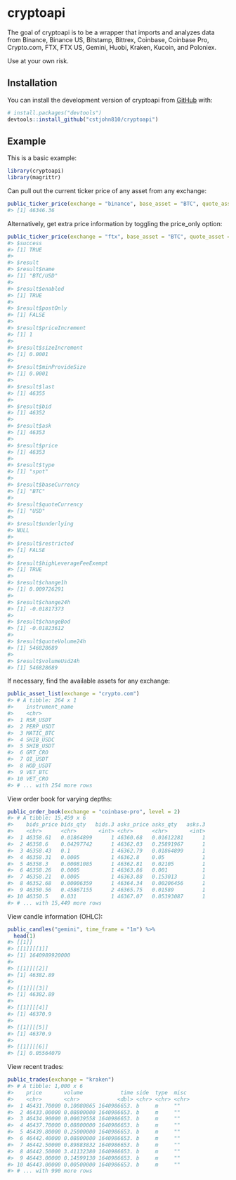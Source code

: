 
<!-- README.md is generated from README.Rmd. Please edit that file -->

# cryptoapi

<!-- badges: start -->
<!-- badges: end -->

The goal of cryptoapi is to be a wrapper that imports and analyzes data
from Binance, Binance US, Bitstamp, Bittrex, Coinbase, Coinbase Pro,
Crypto.com, FTX, FTX US, Gemini, Huobi, Kraken, Kucoin, and Poloniex.

Use at your own risk.

## Installation

You can install the development version of cryptoapi from
[GitHub](https://github.com/) with:

``` r
# install.packages("devtools")
devtools::install_github("cstjohn810/cryptoapi")
```

## Example

This is a basic example:

``` r
library(cryptoapi)
library(magrittr)
```

Can pull out the current ticker price of any asset from any exchange:

``` r
public_ticker_price(exchange = "binance", base_asset = "BTC", quote_asset = "USD")
#> [1] 46346.36
```

Alternatively, get extra price information by toggling the price\_only
option:

``` r
public_ticker_price(exchange = "ftx", base_asset = "BTC", quote_asset = "USD", price_only = FALSE)
#> $success
#> [1] TRUE
#> 
#> $result
#> $result$name
#> [1] "BTC/USD"
#> 
#> $result$enabled
#> [1] TRUE
#> 
#> $result$postOnly
#> [1] FALSE
#> 
#> $result$priceIncrement
#> [1] 1
#> 
#> $result$sizeIncrement
#> [1] 0.0001
#> 
#> $result$minProvideSize
#> [1] 0.0001
#> 
#> $result$last
#> [1] 46355
#> 
#> $result$bid
#> [1] 46352
#> 
#> $result$ask
#> [1] 46353
#> 
#> $result$price
#> [1] 46353
#> 
#> $result$type
#> [1] "spot"
#> 
#> $result$baseCurrency
#> [1] "BTC"
#> 
#> $result$quoteCurrency
#> [1] "USD"
#> 
#> $result$underlying
#> NULL
#> 
#> $result$restricted
#> [1] FALSE
#> 
#> $result$highLeverageFeeExempt
#> [1] TRUE
#> 
#> $result$change1h
#> [1] 0.009726291
#> 
#> $result$change24h
#> [1] -0.01817373
#> 
#> $result$changeBod
#> [1] -0.01823612
#> 
#> $result$quoteVolume24h
#> [1] 546828689
#> 
#> $result$volumeUsd24h
#> [1] 546828689
```

If necessary, find the available assets for any exchange:

``` r
public_asset_list(exchange = "crypto.com")
#> # A tibble: 264 x 1
#>    instrument_name
#>    <chr>          
#>  1 RSR_USDT       
#>  2 PERP_USDT      
#>  3 MATIC_BTC      
#>  4 SHIB_USDC      
#>  5 SHIB_USDT      
#>  6 GRT_CRO        
#>  7 QI_USDT        
#>  8 HOD_USDT       
#>  9 VET_BTC        
#> 10 VET_CRO        
#> # ... with 254 more rows
```

View order book for varying depths:

``` r
public_order_book(exchange = "coinbase-pro", level = 2)
#> # A tibble: 15,459 x 6
#>    bids_price bids_qty   bids.3 asks_price asks_qty   asks.3
#>    <chr>      <chr>       <int> <chr>      <chr>       <int>
#>  1 46358.61   0.01864899      1 46360.68   0.01612281      1
#>  2 46358.6    0.04297742      1 46362.03   0.25891967      1
#>  3 46358.43   0.1             1 46362.79   0.01864899      1
#>  4 46358.31   0.0005          1 46362.8    0.05            1
#>  5 46358.3    0.00081085      1 46362.81   0.02105         1
#>  6 46358.26   0.0005          1 46363.86   0.001           1
#>  7 46358.21   0.0005          1 46363.88   0.153013        1
#>  8 46352.68   0.00006359      1 46364.34   0.00206456      1
#>  9 46350.56   0.45867155      2 46365.75   0.01589         1
#> 10 46350.5    0.031           1 46367.07   0.05393087      1
#> # ... with 15,449 more rows
```

View candle information (OHLC):

``` r
public_candles("gemini", time_frame = "1m") %>% 
  head(1)
#> [[1]]
#> [[1]][[1]]
#> [1] 1640989920000
#> 
#> [[1]][[2]]
#> [1] 46382.89
#> 
#> [[1]][[3]]
#> [1] 46382.89
#> 
#> [[1]][[4]]
#> [1] 46370.9
#> 
#> [[1]][[5]]
#> [1] 46370.9
#> 
#> [[1]][[6]]
#> [1] 0.05564079
```

View recent trades:

``` r
public_trades(exchange = "kraken")
#> # A tibble: 1,000 x 6
#>    price       volume            time side  type  misc 
#>    <chr>       <chr>            <dbl> <chr> <chr> <chr>
#>  1 46431.70000 0.10080865 1640986653. b     m     ""   
#>  2 46433.00000 0.08800000 1640986653. b     m     ""   
#>  3 46434.90000 0.00039558 1640986653. b     m     ""   
#>  4 46437.70000 0.08800000 1640986653. b     m     ""   
#>  5 46439.80000 0.25000000 1640986653. b     m     ""   
#>  6 46442.40000 0.08800000 1640986653. b     m     ""   
#>  7 46442.50000 0.89883832 1640986653. b     m     ""   
#>  8 46442.50000 3.41132380 1640986653. b     m     ""   
#>  9 46443.00000 0.14599130 1640986653. b     m     ""   
#> 10 46443.00000 0.00500000 1640986653. b     m     ""   
#> # ... with 990 more rows
```
